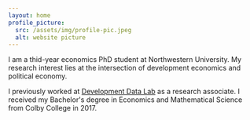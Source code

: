 ```yaml
---
layout: home
profile_picture:
  src: /assets/img/profile-pic.jpeg
  alt: website picture
---
```


<p>
I am a thid-year economics PhD student at Northwestern University. My
research interest lies at the intersection of development economics and political economy. 
</p>

<p>
I previously worked at <a href="http://www.devdatalab.org">Development Data Lab</a> as a research associate. I received my Bachelor's degree in Economics and Mathematical Science from Colby College in 2017.
</p>

